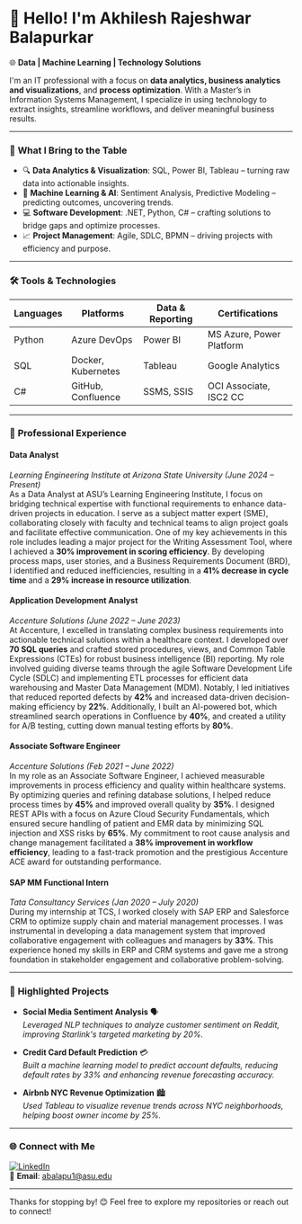 # 👋 Hello! I'm Akhilesh Rajeshwar Balapurkar 

🌐 **Data | Machine Learning | Technology Solutions**

I'm an IT professional with a focus on **data analytics, business analytics and visualizations**, and **process optimization**. With a Master’s in Information Systems Management, I specialize in using technology to extract insights, streamline workflows, and deliver meaningful business results.

---

### 🌟 **What I Bring to the Table**
- 🔍 **Data Analytics & Visualization**: SQL, Power BI, Tableau – turning raw data into actionable insights.
- 🤖 **Machine Learning & AI**: Sentiment Analysis, Predictive Modeling – predicting outcomes, uncovering trends.
- 💻 **Software Development**: .NET, Python, C# – crafting solutions to bridge gaps and optimize processes.
- 📈 **Project Management**: Agile, SDLC, BPMN – driving projects with efficiency and purpose.

---

### 🛠️ **Tools & Technologies**
| Languages    | Platforms                 | Data & Reporting         | Certifications                     |
|--------------|---------------------------|--------------------------|------------------------------------|
| Python       | Azure DevOps              | Power BI                 | MS Azure, Power Platform           |
| SQL          | Docker, Kubernetes        | Tableau                  | Google Analytics                   |
| C#           | GitHub, Confluence        | SSMS, SSIS               | OCI Associate, ISC2 CC             |

---

### 🌟 **Professional Experience**

#### **Data Analyst**  
*Learning Engineering Institute at Arizona State University (June 2024 – Present)*  
As a Data Analyst at ASU’s Learning Engineering Institute, I focus on bridging technical expertise with functional requirements to enhance data-driven projects in education. I serve as a subject matter expert (SME), collaborating closely with faculty and technical teams to align project goals and facilitate effective communication. One of my key achievements in this role includes leading a major project for the Writing Assessment Tool, where I achieved a **30% improvement in scoring efficiency**. By developing process maps, user stories, and a Business Requirements Document (BRD), I identified and reduced inefficiencies, resulting in a **41% decrease in cycle time** and a **29% increase in resource utilization**.

#### **Application Development Analyst**  
*Accenture Solutions (June 2022 – June 2023)*  
At Accenture, I excelled in translating complex business requirements into actionable technical solutions within a healthcare context. I developed over **70 SQL queries** and crafted stored procedures, views, and Common Table Expressions (CTEs) for robust business intelligence (BI) reporting. My role involved guiding diverse teams through the agile Software Development Life Cycle (SDLC) and implementing ETL processes for efficient data warehousing and Master Data Management (MDM). Notably, I led initiatives that reduced reported defects by **42%** and increased data-driven decision-making efficiency by **22%**. Additionally, I built an AI-powered bot, which streamlined search operations in Confluence by **40%**, and created a utility for A/B testing, cutting down manual testing efforts by **80%**.

#### **Associate Software Engineer**  
*Accenture Solutions (Feb 2021 – June 2022)*  
In my role as an Associate Software Engineer, I achieved measurable improvements in process efficiency and quality within healthcare systems. By optimizing queries and refining database solutions, I helped reduce process times by **45%** and improved overall quality by **35%**. I designed REST APIs with a focus on Azure Cloud Security Fundamentals, which ensured secure handling of patient and EMR data by minimizing SQL injection and XSS risks by **65%**. My commitment to root cause analysis and change management facilitated a **38% improvement in workflow efficiency**, leading to a fast-track promotion and the prestigious Accenture ACE award for outstanding performance.

#### **SAP MM Functional Intern**  
*Tata Consultancy Services (Jan 2020 – July 2020)*  
During my internship at TCS, I worked closely with SAP ERP and Salesforce CRM to optimize supply chain and material management processes. I was instrumental in developing a data management system that improved collaborative engagement with colleagues and managers by **33%**. This experience honed my skills in ERP and CRM systems and gave me a strong foundation in stakeholder engagement and collaborative problem-solving.

---

### 🚀 **Highlighted Projects**

- **Social Media Sentiment Analysis** 🗣️  
   *Leveraged NLP techniques to analyze customer sentiment on Reddit, improving Starlink's targeted marketing by 20%.*

- **Credit Card Default Prediction** 💳  
   *Built a machine learning model to predict account defaults, reducing default rates by 33% and enhancing revenue forecasting accuracy.*

- **Airbnb NYC Revenue Optimization** 🏙️  
   *Used Tableau to visualize revenue trends across NYC neighborhoods, helping boost owner income by 25%.*

---

### 🌐 **Connect with Me**

[![LinkedIn](https://img.shields.io/badge/LinkedIn-Akhilesh%20Balapurkar-blue)](https://www.linkedin.com/in/akhilesh-balapurkar)  
📧 **Email**: abalapu1@asu.edu  

---

Thanks for stopping by! 😊 Feel free to explore my repositories or reach out to connect!
